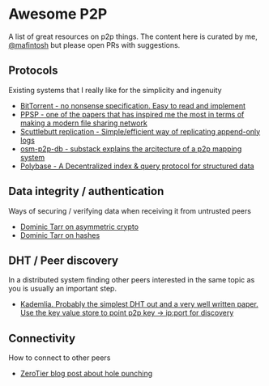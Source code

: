 # Awesome P2P

A list of great resources on p2p things.
The content here is curated by me, [@mafintosh](https://github.com/mafintosh) but please open PRs with suggestions.

## Protocols

Existing systems that I really like for the simplicity and ingenuity

* [BitTorrent - no nonsense specification. Easy to read and implement](https://wiki.theory.org/BitTorrentSpecification)
* [PPSP - one of the papers that has inspired me the most in terms of making a modern file sharing network](https://datatracker.ietf.org/doc/rfc7574/?include_text=1)
* [Scuttlebutt replication - Simple/efficient way of replicating append-only logs](http://www.cs.cornell.edu/home/rvr/papers/flowgossip.pdf)
* [osm-p2p-db - substack explains the arcitecture of a p2p mapping system](https://github.com/digidem/osm-p2p-db/blob/master/doc/architecture.markdown)
* [Polybase - A Decentralized index & query protocol for structured data](https://github.com/polybase/docs)

## Data integrity / authentication

Ways of securing / verifying data when receiving it from untrusted peers

* [Dominic Tarr on asymmetric crypto](http://dominictarr.com/post/106497926352/asymmetric-cryptography-works-like-magic)
* [Dominic Tarr on hashes](http://dominictarr.com/post/154769946347/fairly-tale-cryptography-2-hashes)

## DHT / Peer discovery

In a distributed system finding other peers interested in the same topic as you is usually an important step.

* [Kademlia. Probably the simplest DHT out and a very well written paper. Use the key value store to point p2p key -> ip:port for discovery](https://pdos.csail.mit.edu/~petar/papers/maymounkov-kademlia-lncs.pdf)

## Connectivity

How to connect to other peers

* [ZeroTier blog post about hole punching](https://www.zerotier.com/blog/?p=226)

